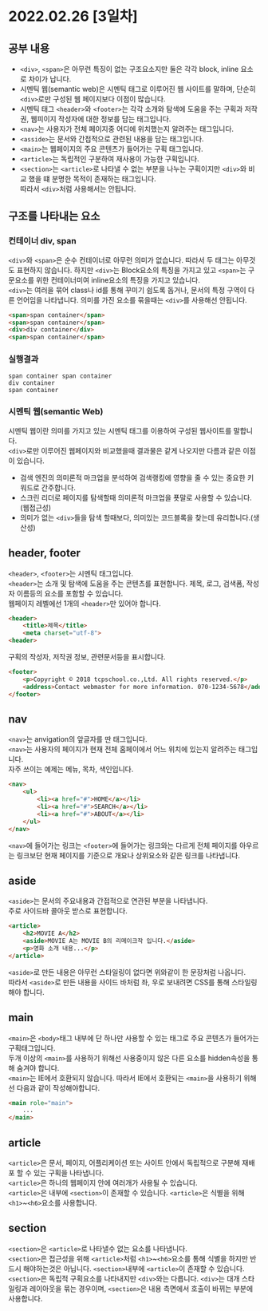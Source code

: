 # 2022.02.26 [3일차]

## 공부 내용

- `<div>`, `<span>`은 아무런 특징이 없는 구조요소지만 둘은 각각 block, inline 요소로 차이가 납니다.
- 시멘틱 웹(semantic web)은 시멘틱 태그로 이루어진 웹 사이트를 말하며, 단순히 `<div>`로만 구성된 웹 페이지보다 이점이 많습니다.
- 시멘틱 태그 `<header>`와 `<footer>`는 각각 소개와 탐색에 도움을 주는 구획과 저작권, 웹피이지 작성자에 대한 정보를 담는 태그입니다.
- `<nav>`는 사용자가 전체 페이지중 어디에 위치했는지 알려주는 태그입니다.
- `<asside>`는 문서와 간접적으로 관련된 내용을 담는 태그입니다.
- `<main>`는 웹페이지의 주요 콘텐츠가 들어가는 구획 태그입니다.
- `<article>`는 독립적인 구분하여 재사용이 가능한 구획입니다.
- `<section>`는 `<article>`로 나타낼 수 없는 부분을 나누는 구획이지만 `<div>`와 비교 했을 떄 분명한 목적이 존재하는 태그입니다.  
따라서 `<div>`처럼 사용해서는 안됩니다.


## 구조를 나타내는 요소

### 컨테이너 div, span

`<div>`와 `<span>`은 순수 컨테이너로 아무런 의미가 없습니다. 따라서 두 태그는 아무것도 표현하지 않습니다. 
하지만 `<div>`는 Block요소의 특징을 가지고 있고 `<span>`는 구문요소를 위한 컨테이너미여 inline요소의 특징을 가지고 있습니다.  
`<div>`는 여러을 묶어 class나 id를 통해 꾸미기 쉽도록 돕거나, 문서의 특정 구역이 다른 언어임을 나타냅니다. 의미를 가진 요소를 묶을때는 `<div>`를 사용해선 안됩니다.

```html
<span>span container</span>
<span>span container</span>
<div>div container</div>
<span>span container</span>
```

### 실행결과

```
span container span container
div container
span container
```

### 시멘틱 웹(semantic Web)

시멘틱 웹이란 의미를 가지고 있는 시멘틱 태그를 이용하여 구성된 웹사이트를 말합니다.  
`<div>`로만 이루어진 웹페이지와 비교했을때 결과물은 같게 나오지만 다름과 같은 이점이 있습니다.

- 검색 엔진의 의미론적 마크업을 분석하여 검색랭킹에 영향을 줄 수 있는 중요한 키워드로 간주합니다.
- 스크린 리더로 페이지를 탐색할때 의미론적 마크업을 푯말로 사용할 수 있습니다.(웹접근성)
- 의미가 없는 `<div>`들을 탐색 할때보다, 의미있는 코드블록을 찾는데 유리합니다.(생산성)

## header, footer

`<header>`, `<footer>`는 시멘틱 태그입니다.  
`<header>`는 소개 및 탐색에 도움을 주는 콘텐츠를 표현합니다. 제목, 로그, 검색폼, 작성자 이름등의 요소를 포함할 수 있습니다.  
웹페이지 레벨에선 1개의 `<header>`만 있어야 합니다.

```html
<header>
    <title>제목</title>
    <meta charset="utf-8">
<header>
```

<footer> 구획의 작성자, 저작권 정보, 관련문서등을 표시합니다.  

```html
<footer>
    <p>Copyright © 2018 tcpschool.co.,Ltd. All rights reserved.</p>
    <address>Contact webmaster for more information. 070-1234-5678</address>
</footer>   
```

## nav

`<nav>`는 anvigation의 앞글자를 딴 태그입니다.  
`<nav>`는 사용자의 페이지가 현재 전체 홈페이에서 어느 위치에 있는지 알려주는 태그입니다.  
자주 쓰이는 예제는 메뉴, 목차, 색인입니다.

```html
<nav>
    <ul>
        <li><a href="#">HOME</a></li>
        <li><a href="#">SEARCH</a></li>
        <li><a href="#">ABOUT</a></li>
    </ul>
</nav>    
```

`<nav>`에 들어가는 링크는 `<footer>`에 들어가는 링크와는 다르게 전체 페이지를 아우르는 링크보단 현재 페이지를 기준으로 개요나 상위요소와 같은 링크를 나타냅니다.

## aside

`<aside>`는 문서의 주요내용과 간접적으로 연관된 부분을 나타냅니다.  
주로 사이드바 콜아웃 받스로 표현합니다.

```html
<article>
    <h2>MOVIE A</h2>
    <aside>MOVIE A는 MOVIE B의 리메이크작 입니다.</aside>
    <p>영화 소개 내용...</p>
</article>    
```

`<aside>`로 만든 내용은 아무런 스타일링이 없다면 위와같이 한 문장처럼 나옵니다.  
따라서 `<aside>`로 만든 내용을 사이드 바처럼 좌, 우로 보내려면 CSS를 통해 스타일링 해야 합니다.

## main

`<main>`은 `<body>`태그 내부에 단 하나만 사용할 수 있는 태그로 주요 콘텐츠가 들어가는 구획태그입니다.  
두개 이상의 `<main>`를 사용하기 위해선 사용중이지 않은 다른 요소를 hidden속성을 통해 숨겨야 합니다.  
`<main>`는 IE에서 호환되지 않습니다. 따라서 IE에서 호환되는 `<main>`을 사용하기 위해선 다음과 같이 작성해야합니다.

```html
<main role="main">
    ...
</main>    
```

## article

`<article>`은 문서, 페이지, 어플리케이션 또는 사이트 안에서 독립적으로 구분해 재배포 할 수 있는 구획을 나타냅니다.  
`<article>`은 하나의 웹페이지 안에 여러개가 사용될 수 있습니다.  
`<article>`은 내부에 `<section>`이 존재할 수 있습니다. `<article>`은 식별을 위해 `<h1>`~`<h6>`요소를 사용합니다.

## section

`<section>`은 `<article>`로 나타낼수 없는 요소를 나타냅니다.  
`<section>`은 접근성을 위해 `<article>`처럼 `<h1>`~`<h6>`요소를 통해 식별을 하지만 반드시 해야하는것은 아닙니다. `<section>`내부에 `<article>`이 존재할 수 있습니다.  
`<section>`은 독립적 구획요소를 나타내지만 `<div>`와는 다릅니다. `<div>`는 대개 스타일링과 레이아웃을 묶는 경우이며, `<section>`은 내용 측면에서 호출이 바뀌는 부분에 사용합니다.